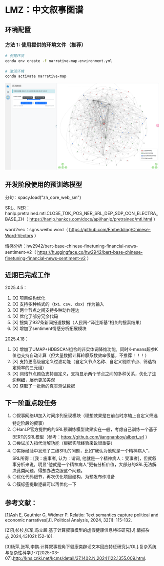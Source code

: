 # LMZ：中文叙事图谱

## 环境配置

### 方法 1: 使用提供的环境文件（推荐）

```bash
# 创建环境
conda env create -f narrative-map-environment.yml

# 激活环境
conda activate narrative-map
```

![叙事图谱效果演示](imgs/demo.png)

## 开发阶段使用的预训练模型

分句：spacy.load("zh_core_web_sm")

SRL、NER：hanlp.pretrained.mtl.CLOSE_TOK_POS_NER_SRL_DEP_SDP_CON_ELECTRA_BASE_ZH（ https://hanlp.hankcs.com/docs/api/hanlp/pretrained/mtl.html ）

word2vec：sgns.weibo.word（ https://github.com/Embedding/Chinese-Word-Vectors ）

情感分析：hw2942/bert-base-chinese-finetuning-financial-news-sentiment-v2（ https://huggingface.co/hw2942/bert-base-chinese-finetuning-financial-news-sentiment-v2 ）

## 近期已完成工作

2025.4.5：

1. [X] 项目结构优化
2. [X] 支持多种格式的（txt、csv、xlsx）作为输入
3. [X] 两个节点之间支持多种动作连边
4. [X] 优化了部分冗余代码
5. [X] 搜集了937条新闻报道数据（人民网-“泽连斯基”相关的搜索结果）
6. [X] 增加了sentiment情感分析拓展模块

2025.4.18：

1. [X] 增加了UMAP+HDBSCAN组合的非实体词降维功能，同时K-means超参K值也支持自动计算（但大量数据计算轮廓系数效率很低，不推荐！！！）
2. [X] 支持更高级自定义过滤功能（自定义节点名称、自定义剔除节点、筛选特定频率的三元组）
3. [X] 网络节点颜色支持自定义，支持显示两个节点之间的多种关系，优化了连边粗细，展示更加美观
4. [X] 获取了一批新的真实测试数据

## 下一阶重点段任务
1. ⚪叙事网络UI加入时间序列呈现模块（理想效果是在前台时序轴上自定义筛选特定阶段的叙事）
2. ⚪HanLP官方提供的的SRL预训练模型效果实在一般，考虑自己训练一个基于BERT的SRL模型（参考：https://github.com/jiangnanboy/albert_srl ）
3. ⚪尝试加入指代消解功能（根据实际经验来说很重要）
4. ⚪实际经验中发现了二级SRL的问题，比如“我认为他就是一个精神病人”，SRL所得：[我：施事者, 认为：谓词, 他就是一个精神病人：受事者]，但就叙事分析来说，明显“他就是一个精神病人”更有分析价值，大部分的SRL无法解决此类问题，得想办法克服这个问题。
5. ⚪优化代码细节，再次优化项目结构，为预发布作准备
6. ⚪簇标签提取逻辑可以再优化一下


## 参考文献：

[1]Ash E, Gauthier G, Widmer P. Relatio: Text semantics capture political and economic narratives[J]. Political Analysis, 2024, 32(1): 115-132.

[2]孔杉杉,张军,冯立超.基于计算叙事模型的虚假健康信息特征研究[J].情报杂志,2024,43(02):152-161.

[3]杨萍,张军,李鹏.计算叙事视角下健康类辟谣文本回应特征研究[J/OL].复杂系统与复杂性科学,1-7[2025-03-07].http://kns.cnki.net/kcms/detail/37.1402.N.20241122.1355.009.html.